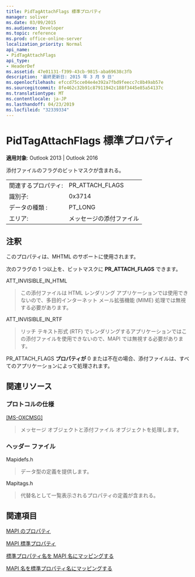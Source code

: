 ```yaml
---
title: PidTagAttachFlags 標準プロパティ
manager: soliver
ms.date: 03/09/2015
ms.audience: Developer
ms.topic: reference
ms.prod: office-online-server
localization_priority: Normal
api_name:
- PidTagAttachFlags
api_type:
- HeaderDef
ms.assetid: 47e01131-f399-43cb-9815-aba69638c3fb
description: '最終更新日: 2015 年 3 月 9 日'
ms.openlocfilehash: efccd75cce04e4e392a7fbd9feecc7c8b49ab57e
ms.sourcegitcommit: 8fe462c32b91c87911942c188f3445e85a54137c
ms.translationtype: MT
ms.contentlocale: ja-JP
ms.lasthandoff: 04/23/2019
ms.locfileid: "32339334"
---
```

# <a name="pidtagattachflags-canonical-property"></a>PidTagAttachFlags 標準プロパティ

  
  
**適用対象**: Outlook 2013 | Outlook 2016 
  
添付ファイルのフラグのビットマスクが含まれる。 
  
|||
|:-----|:-----|
|関連するプロパティ:  <br/> |PR_ATTACH_FLAGS  <br/> |
|識別子:  <br/> |0x3714  <br/> |
|データの種類 :   <br/> |PT_LONG  <br/> |
|エリア:  <br/> |メッセージの添付ファイル  <br/> |
   
## <a name="remarks"></a>注釈

このプロパティは、MHTML のサポートに使用されます。 
  
次のフラグの 1 つ以上を、ビットマスクに **PR_ATTACH_FLAGS** できます。 
  
ATT_INVISIBLE_IN_HTML 
  
> この添付ファイルは HTML レンダリング アプリケーションでは使用できないので、多目的インターネット メール拡張機能 (MIME) 処理では無視する必要があります。 
    
ATT_INVISIBLE_IN_RTF 
  
> リッチ テキスト形式 (RTF) でレンダリングするアプリケーションではこの添付ファイルを使用できないので、MAPI では無視する必要があります。
    
PR_ATTACH_FLAGS **プロパティが** 0 または不在の場合、添付ファイルは、すべてのアプリケーションによって処理されます。 
  
## <a name="related-resources"></a>関連リソース

### <a name="protocol-specifications"></a>プロトコルの仕様

[[MS-OXCMSG]](https://msdn.microsoft.com/library/7fd7ec40-deec-4c06-9493-1bc06b349682%28Office.15%29.aspx)
  
> メッセージ オブジェクトと添付ファイル オブジェクトを処理します。
    
### <a name="header-files"></a>ヘッダー ファイル

Mapidefs.h
  
> データ型の定義を提供します。
    
Mapitags.h
  
> 代替名として一覧表示されるプロパティの定義が含まれる。
    
## <a name="see-also"></a>関連項目



[MAPI のプロパティ](mapi-properties.md)
  
[MAPI 標準プロパティ](mapi-canonical-properties.md)
  
[標準プロパティ名を MAPI 名にマッピングする](mapping-canonical-property-names-to-mapi-names.md)
  
[MAPI 名を標準プロパティ名にマッピングする](mapping-mapi-names-to-canonical-property-names.md)

